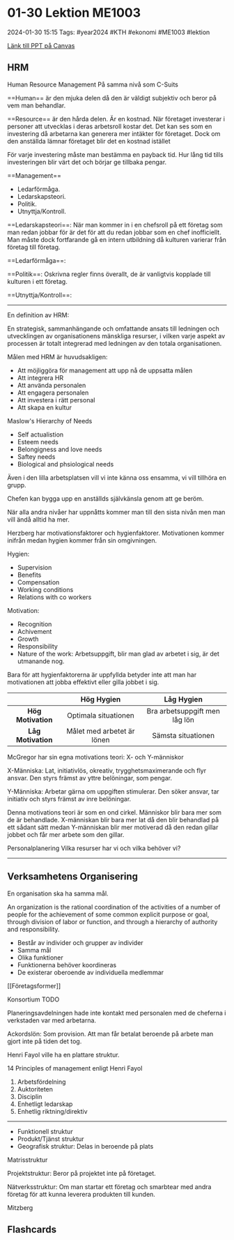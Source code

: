 # 01-30 Lektion ME1003

2024-01-30 15:15
Tags: #year2024 #KTH #ekonomi #ME1003 #lektion

[Länk till PPT på Canvas](https://canvas.kth.se/courses/44986/files/folder/2.%20F%C3%B6rel%C3%A4sningar?preview=7568103)

## HRM

Human Resource Management
På samma nivå som C-Suits

==Human== är den mjuka delen då den är väldigt subjektiv och beror på vem man behandlar.

==Resource== är den hårda delen. Är en kostnad. När företaget investerar i personer att utvecklas i deras arbetsroll kostar det. Det kan ses som en investering då arbetarna kan generera mer intäkter för företaget. Dock om den anställda lämnar företaget blir det en kostnad istället

För varje investering måste man bestämma en payback tid. Hur lång tid tills investeringen blir värt det och börjar ge tillbaka pengar.

==Management==

- Ledarförmåga.
- Ledarskapsteori.
- Politik.
- Utnyttja/Kontroll.

==Ledarskapsteori==:
När man kommer in i en chefsroll på ett företag som man redan jobbar för är det för att du redan jobbar som en chef inofficiellt. Man måste dock fortfarande gå en intern utbildning då kulturen varierar från företag till företag.

==Ledarförmåga==:

==Politik==:
Oskrivna regler finns överallt, de är vanligtvis kopplade till kulturen i ett företag.

==Utnyttja/Kontroll==:

---

En definition av HRM:

En strategisk, sammanhängande och omfattande ansats till ledningen och utvecklingen av organisationens mänskliga resurser, i vilken varje aspekt av processen är totalt integrerad med ledningen av den totala organisationen.

Målen med HRM är huvudsakligen:

- Att möjliggöra för management att upp nå de uppsatta målen
- Att integrera HR
- Att använda personalen
- Att engagera personalen
- Att investera i rätt personal
- Att skapa en kultur

Maslow's Hierarchy of Needs

- Self actualistion
- Esteem needs
- Belongigness and love needs
- Saftey needs
- Biological and phsiological needs

Även i den lilla arbetsplatsen vill vi inte känna oss ensamma, vi vill tillhöra en grupp.

Chefen kan bygga upp en anställds självkänsla genom att ge beröm.

När alla andra nivåer har uppnåtts kommer man till den sista nivån men man vill ändå alltid ha mer.

Herzberg har motivationsfaktorer och hygienfaktorer. Motivationen kommer inifrån medan hygien kommer från sin omgivningen.

Hygien:
- Supervision
- Benefits
- Compensation
- Working conditions
- Relations with co workers

Motivation:

- Recognition
- Achivement
- Growth
- Responsibility
- Nature of the work: Arbetsuppgift, blir man glad av arbetet i sig, är det utmanande nog.

Bara för att hygienfaktorerna är uppfyllda betyder inte att man har motivationen att jobba effektivt eller gilla jobbet i sig.

|  | Hög Hygien | Låg Hygien |
| :--: | :--: | :--: |
| **Hög Motivation** | Optimala situationen | Bra arbetsuppgift men låg lön |
| **Låg Motivation** | Målet med arbetet är lönen | Sämsta situationen |

McGregor har sin egna motivations teori: X- och Y-människor

X-Människa: Lat, initiativlös, okreativ, trygghetsmaximerande och flyr ansvar. Den styrs främst av yttre belöningar, som pengar.

Y-Människa: Arbetar gärna om uppgiften stimulerar. Den söker ansvar, tar initiativ och styrs främst av inre belöningar.

Denna motivations teori är som en ond cirkel. Människor blir bara mer som de är behandlade. X-människan blir bara mer lat då den blir behandlad på ett sådant sätt medan Y-människan blir mer motiverad då den redan gillar jobbet och får mer arbete som den gillar.

Personalplanering
Vilka resurser har vi och vilka behöver vi?

---

## Verksamhetens Organisering

En organisation ska ha samma mål.

An organization is the rational coordination of the activities of a number of people for the achievement of some common explicit purpose or goal, through division of labor or function, and through a hierarchy of authority and responsibility.

- Består av individer och grupper av individer
- Samma mål
- Olika funktioner
- Funktionerna behöver koordineras
- De existerar oberoende av individuella medlemmar

[[Företagsformer]]

Konsortium TODO

Planeringsavdelningen hade inte kontakt med personalen med de cheferna i verkstaden var med arbetarna.

Ackordslön: Som provision. Att man får betalat beroende på arbete man gjort inte på tiden det tog.

Henri Fayol ville ha en plattare struktur.

14 Principles of management enligt Henri Fayol

1. Arbetsfördelning
2. Auktoriteten
3. Disciplin
4. Enhetligt ledarskap
5. Enhetlig riktning/direktiv

---

- Funktionell struktur
- Produkt/Tjänst struktur
- Geografisk struktur: Delas in beroende på plats

Matrisstruktur

Projektstruktur: Beror på projektet inte på företaget.

Nätverksstruktur: Om man startar ett företag och smarbtear med andra företag för att kunna leverera produkten till kunden.

Mitzberg

## Flashcards
